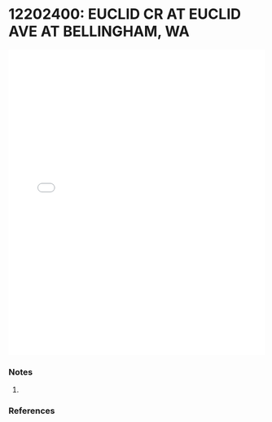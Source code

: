 # 12202400: EUCLID CR AT EUCLID AVE AT BELLINGHAM, WA

<iframe src="/_static/stations/12202400_fdc.html" width="100%" height="600" frameborder="0"></iframe>

### Notes
1. 

### References

